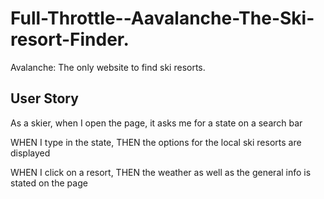 # Full-Throttle--Aavalanche-The-Ski-resort-Finder.
Avalanche: The only website to find ski resorts.

## User Story

As a skier, when I open the page, it asks me for a state on a search bar

WHEN I type in the state, THEN the options for the local ski resorts are displayed

WHEN I click on a resort, THEN the weather as well as the general info is stated on the page
